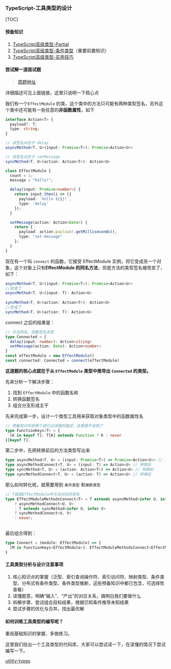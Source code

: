 ### TypeScript-工具类型的设计

[TOC]

#### 预备知识

1. [TypeScript高级类型-Partial](https://blog.csdn.net/roamingcode/article/details/104111165)
2. [TypeScript高级类型-条件类型](https://blog.csdn.net/roamingcode/article/details/104114372)（重要前置知识）
3. [TypeScript高级类型-实用技巧](https://blog.csdn.net/roamingcode/article/details/104134351)

#### 尝试解一道面试题

> [原题地址](https://github.com/LeetCode-OpenSource/hire/blob/master/typescript_zh.md)

详细描述可见上面链接，这里只说明一下核心点

我们有一个`EffectModule` 的类，这个类中的方法只可能有两种类型签名，另外这个类中还可能有一些任意的**非函数属性**，如下

```typescript
interface Action<T> {
  payload?: T;
  type: string;
}

// 该签名对应于 delay
asyncMethod<T, U>(input: Promise<T>): Promise<Action<U>>

// 该签名对应于 setMessage
syncMethod<T, U>(action: Action<T>): Action<U>

class EffectModule {
  count = 1;
  message = "hello!";

  delay(input: Promise<number>) {
    return input.then(i => ({
      payload: `hello ${i}!`,
      type: 'delay'
    });
  }

  setMessage(action: Action<Date>) {
    return {
      payload: action.payload!.getMilliseconds(),
      type: "set-message"
    };
  }
}
```

现在有一个叫 `connect` 的函数，它接受 EffectModule 实例，将它变成另一个对象，这个对象上只有**EffectModule 的同名方法**，但是方法的类型签名被改变了，如下：

```typescript
asyncMethod<T, U>(input: Promise<T>): Promise<Action<U>>  
//变成了
asyncMethod<T, U>(input: T): Action<U> 
  
syncMethod<T, U>(action: Action<T>): Action<U>  
//变成了
syncMethod<T, U>(action: T): Action<U>
```

connect 之后的结果是：

```typescript
// 方法同名，函数签名改变
type Connected = {
  delay(input: number): Action<string>
  setMessage(action: Date): Action<number>
}
const effectModule = new EffectModule()
const connected: Connected = connect(effectModule)
```

**这道题的核心点就在于从 `EffectModule` 类型中推导出 `Connected` 的类型。**

先来分析一下解决步骤：

1. 找到 `EffectModule` 中的函数名称
2. 转换函数签名
3. 组合分支形成主干

先来完成第一步，设计一个类型工具用来获取对象类型中的函数属性名

```typescript
// 预备知识中前两个进行过详细的描述，这里就不说明了
type FunctionKeys<T> = {
  [K in keyof T]: T[K] extends Function ? K : never
}[keyof T];
```

第二步中，先把转换前后的方法类型写出来

```typescript
type asyncMethod<T, U> = (input: Promise<T>) => Promise<Action<U>> // 转换前
type asyncMethodConnect<T, U> = (input: T) => Action<U> // 转换后
type syncMethod<T, U> = (action: Action<T>) => Action<U> // 转换前
type syncMethodConnect<T, U> = (action: T) => Action<U> // 转换后
```

那么如何转化呢，就需要用到 `条件类型` 和`推断类型`

```typescript
// T就是EffectModule中方法对应的签名
type EffectModuleMethodsConnect<T> = T extends asyncMethod<infer U, infer V>
	? asyncMethodConnect<U, V>
	: T extends syncMethod<infer U, infer V>
	? syncMethodConnect<U, V>
	: never;
                                                           
```

最后组合得到：

```typescript
type Connect = (module: EffectModule) => {
  [M in FunctionKeys<EffectModule>]: EffectModuleMethodsConnect<EffectModule[M]>
}
```

#### 工具类型分析与设计注意事项

1. 核心知识点的掌握（泛型、索引查询操作符、索引访问符、映射类型、条件类型、分布式有条件类型、条件类型推断，这些预备知识中都已包含，可选择性查看）
2. 读懂题意，明确“输入”、“产出”的对应关系，搞明白我们要做什么
3. 拆解步骤、尝试组合目标结果，根据已知条件推导未知结果
4. 尝试步骤的优化与合并，找出最优解

#### 如何训练工具类型的编写呢？

重视基础知识的掌握、多做练习。

这里我们给出一个工具类型的代码库，大家可以尝试读一下，在读懂的情况下尝试编写一下。

 [utility-types](https://github.com/piotrwitek/utility-types)






